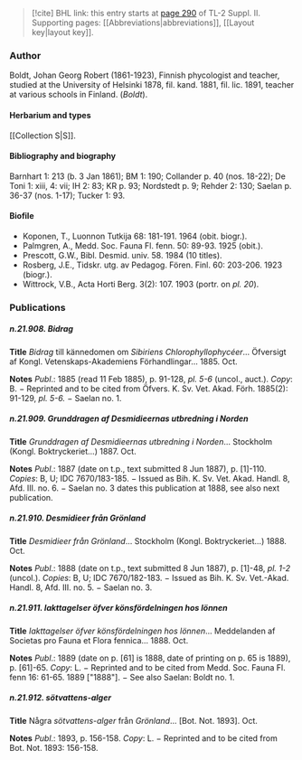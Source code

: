 > [!cite] BHL link: this entry starts at [page 290](https://www.biodiversitylibrary.org/item/103859#page/300/mode/1up) of TL-2 Suppl. II.
> Supporting pages: [[Abbreviations|abbreviations]], [[Layout key|layout key]].

### Author

Boldt, Johan Georg Robert (1861-1923), Finnish phycologist and teacher, studied at the University of Helsinki 1878, fil. kand. 1881, fil. lic. 1891, teacher at various schools in Finland. (*Boldt*).

#### Herbarium and types

[[Collection S|S]].

#### Bibliography and biography

Barnhart 1: 213 (b. 3 Jan 1861); BM 1: 190; Collander p. 40 (nos. 18-22); De Toni 1: xiii, 4: vii; IH 2: 83; KR p. 93; Nordstedt p. 9; Rehder 2: 130; Saelan p. 36-37 (nos. 1-17); Tucker 1: 93.

#### Biofile

- Koponen, T., Luonnon Tutkija 68: 181-191. 1964 (obit. biogr.).
- Palmgren, A., Medd. Soc. Fauna Fl. fenn. 50: 89-93. 1925 (obit.).
- Prescott, G.W., Bibl. Desmid. univ. 58. 1984 (10 titles).
- Rosberg, J.E., Tidskr. utg. av Pedagog. Fören. Finl. 60: 203-206. 1923 (biogr.).
- Wittrock, V.B., Acta Horti Berg. 3(2): 107. 1903 (portr. on *pl. 20*).

### Publications

##### n.21.908. Bidrag

**Title**
*Bidrag* till kännedomen om *Sibiriens Chlorophyllophycéer*... Öfversigt af Kongl. Vetenskaps-Akademiens Förhandlingar... 1885. Oct.

**Notes**
*Publ*.: 1885 (read 11 Feb 1885), p. 91-128, *pl. 5-6* (uncol., auct.). *Copy*: B. − Reprinted and to be cited from Öfvers. K. Sv. Vet. Akad. Förh. 1885(2): 91-129, *pl. 5-6.* − Saelan no. 1.

##### n.21.909. Grunddragen af Desmidieernas utbredning i Norden

**Title**
*Grunddragen af Desmidieernas utbredning i Norden*... Stockholm (Kongl. Boktryckeriet...) 1887. Oct.

**Notes**
*Publ*.: 1887 (date on t.p., text submitted 8 Jun 1887), p. \[1\]-110. *Copies*: B, U; IDC 7670/183-185. − Issued as Bih. K. Sv. Vet. Akad. Handl. 8, Afd. III. no. 6. − Saelan no. 3 dates this publication at 1888, see also next publication.

##### n.21.910. Desmidieer från Grönland

**Title**
*Desmidieer från Grönland*... Stockholm (Kongl. Boktryckeriet...) 1888. Oct.

**Notes**
*Publ*.: 1888 (date on t.p., text submitted 8 Jun 1887), p. \[1\]-48, *pl. 1-2* (uncol.). *Copies*: B, U; IDC 7670/182-183. − Issued as Bih. K. Sv. Vet.-Akad. Handl. 8, Afd. III. no. 5. − Saelan no. 3.

##### n.21.911. Iakttagelser öfver könsfördelningen hos lönnen

**Title**
*Iakttagelser öfver könsfördelningen hos lönnen*... Meddelanden af Societas pro Fauna et Flora fennica... 1888. Oct.

**Notes**
*Publ*.: 1889 (date on p. \[61\] is 1888, date of printing on p. 65 is 1889), p. \[61\]-65. *Copy*: L. − Reprinted and to be cited from Medd. Soc. Fauna Fl. fenn 16: 61-65. 1889 \["1888"\]. − See also Saelan: Boldt no. 1.

##### n.21.912. sötvattens-alger

**Title**
Några *sötvattens-alger* från *Grönland*... \[Bot. Not. 1893\]. Oct.

**Notes**
*Publ*.: 1893, p. 156-158. *Copy*: L. − Reprinted and to be cited from Bot. Not. 1893: 156-158.

